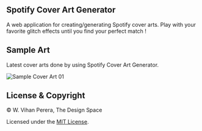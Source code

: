 ## Spotify Cover Art Generator
A web application for creating/generating Spotify cover arts. Play with your favorite glitch effects until you find your perfect match !

## Sample Art
Latest cover arts done by using Spotify Cover Art Generator. </br>

![Sample Cover Art 01](https://i.ibb.co/ssw9bdD/Spotify-Cover-Art.png)

## License & Copyright
© W. Vihan Perera, The Design Space

Licensed under the [MIT License](LICENSE).
